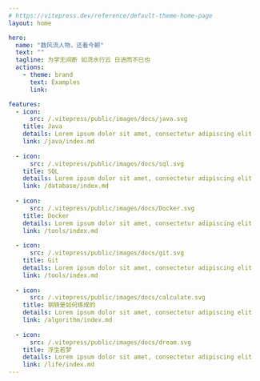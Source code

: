 ```yaml
---
# https://vitepress.dev/reference/default-theme-home-page
layout: home

hero:
  name: "数风流人物，还看今朝"
  text: ""
  tagline: 为学无间断 如流水行云 日进而不已也
  actions:
    - theme: brand
      text: Examples
      link: 

features:
  - icon:
      src: /.vitepress/public/images/docs/java.svg
    title: Java
    details: Lorem ipsum dolor sit amet, consectetur adipiscing elit
    link: /java/index.md
    
  - icon:
      src: /.vitepress/public/images/docs/sql.svg
    title: SQL
    details: Lorem ipsum dolor sit amet, consectetur adipiscing elit
    link: /database/index.md
    
  - icon:
      src: /.vitepress/public/images/docs/Docker.svg
    title: Docker
    details: Lorem ipsum dolor sit amet, consectetur adipiscing elit
    link: /tools/index.md
    
  - icon:
      src: /.vitepress/public/images/docs/git.svg
    title: Git
    details: Lorem ipsum dolor sit amet, consectetur adipiscing elit
    link: /tools/index.md
    
  - icon:
      src: /.vitepress/public/images/docs/calculate.svg
    title: 钢铁是如何练成的
    details: Lorem ipsum dolor sit amet, consectetur adipiscing elit
    link: /algorithm/index.md
    
  - icon:
      src: /.vitepress/public/images/docs/dream.svg
    title: 浮生若梦
    details: Lorem ipsum dolor sit amet, consectetur adipiscing elit
    link: /life/index.md
---
```


